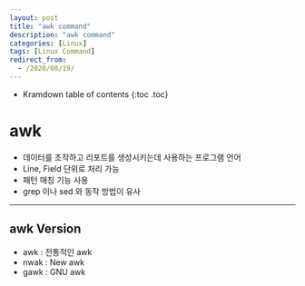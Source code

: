 ```yaml
---
layout: post
title: "awk command"
description: "awk command"
categories: [Linux]
tags: [Linux Command]
redirect_from:
  - /2020/08/19/
---
```


* Kramdown table of contents
{:toc .toc}

# awk

- 데이터를 조작하고 리포트를 생성시키는데 사용하는 프로그램 언어
- Line, Field 단위로 처리 가능
- 패턴 매칭 기능 사용
- grep 이나 sed 와 동작 방법이 유사

-   -   -

## awk Version

- awk : 전통적인 awk
- nwak : New awk
- gawk : GNU awk
    
  
